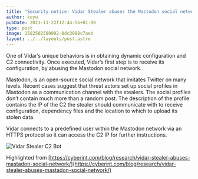```yaml
---
title: "Security notice: Vidar Stealer abuses the Mastodon social network"
author: koyu
pubDate: 2021-11-22T12:44:56+01:00
type: post
image: 1582502580092-0dc3088c7aeb
layout: ../../layouts/post.astro
---
```


One of Vidar’s unique behaviors is in obtaining dynamic configuration and C2 connectivity. Once executed, Vidar’s first step is to receive its configuration, by abusing the Mastodon social network.

Mastodon, is an open-source social network that imitates Twitter on many levels. Recent cases suggest that threat actors set up social profiles in Mastodon as a communication channel with the stealers. The social profiles don’t contain much more than a random post. The description of the profile contains the IP of the C2 the stealer should communicate with to receive configuration, dependency files and the location to which to upload its stolen data.

Vidar connects to a predefined user within the Mastodon network via an HTTPS protocol so it can access the C2 IP for further instructions.

![Vidar Stealer C2 Bot](https://cyberint.com/wp-content/uploads/2021/10/Vidar-Stealer-2.png)

Highlighted from [https://cyberint.com/blog/research/vidar-stealer-abuses-mastadon-social-network/](https://cyberint.com/blog/research/vidar-stealer-abuses-mastadon-social-network/)
